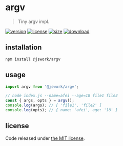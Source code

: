 # argv
> Tiny argv impl.

[![version][version-image]][version-url]
[![license][license-image]][license-url]
[![size][size-image]][size-url]
[![download][download-image]][download-url]

## installation
```shell
npm install @jswork/argv
```

## usage
```js
import argv from '@jswork/argv';

// node index.js --name=afei --age=18 file1 file2
const { args, opts } = argv();
console.log(args); // [ 'file1', 'file2' ]
console.log(opts); // { name: 'afei', age: '18' }
```

## license
Code released under [the MIT license](https://github.com/afeiship/argv/blob/master/LICENSE.txt).

[version-image]: https://img.shields.io/npm/v/@jswork/argv
[version-url]: https://npmjs.org/package/@jswork/argv

[license-image]: https://img.shields.io/npm/l/@jswork/argv
[license-url]: https://github.com/afeiship/argv/blob/master/LICENSE.txt

[size-image]: https://img.shields.io/bundlephobia/minzip/@jswork/argv
[size-url]: https://github.com/afeiship/argv/blob/master/dist/argv.min.js

[download-image]: https://img.shields.io/npm/dm/@jswork/argv
[download-url]: https://www.npmjs.com/package/@jswork/argv
